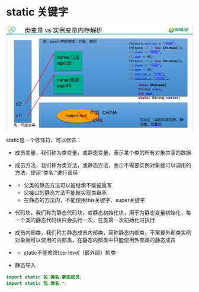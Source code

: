 # static 关键字

![image.png](_images/1599324269009-72899f38-7937-4e17-b998-f514ada06c06.png)

static是一个修饰符，可以修饰：

-   成员变量，我们称为类变量，或静态变量，表示某个类的所有对象共享的数据
-   成员方法，我们称为类方法，或静态方法，表示不需要实例对象就可以调用的方法，使用“类名."进行调用

-   -   父类的静态方法可以被继承不能被重写
    -   父接口的静态方法不能被实现类继承
    -   在静态的方法内，不能使用this关键字、super关键字

-   代码块，我们称为静态代码块，或静态初始化块，用于为静态变量初始化，每一个类的静态代码块只会执行一次，在类第一次初始化时执行
-   成员内部类，我们称为静态成员内部类，简称静态内部类，不需要外部类实例对象就可以使用的内部类，在静态内部类中只能使用外部类的静态成员

-   -   static不能修饰top-level（最外层）的类

-   静态导入

```java
import static 包.类名.静态成员;
import static 包.类名.*;
```